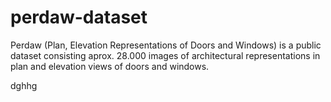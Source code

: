 # perdaw-dataset
Perdaw (Plan, Elevation Representations of Doors and Windows) is a public dataset consisting aprox. 28.000 images of architectural representations in plan and elevation views of doors and windows.

dghhg
